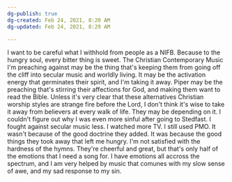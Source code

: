 ```yaml
---
dg-publish: true
dg-created: Feb 24, 2021, 8:20 AM
dg-updated: Feb 24, 2021, 8:29 AM

---
```


I want to be careful what I withhold from people as a NIFB. Because to the hungry soul, every bitter thing is sweet. The Christian Contemporary Music I'm preaching against may be the thing that's keeping them from going off the cliff into secular music and worldly living. It may be the activation energy that germinates their spirit, and I'm taking it away. Piper may be the preaching that's stirring their affections for God, and making them want to read the Bible. Unless it's very clear that these alternatives Christian worship styles are strange fire before the Lord, I don't think it's wise to take it away from believers at every walk of life. They may be depending on it. I couldn't figure out why I was even more sinful after going to Stedfast. I fought against secular music less. I watched more TV. I still used PMO. It wasn't because of the good doctrine they added. It was because the good things they took away that left me hungry. I'm not satisfied with the hardness of the hymns. They're cheerful and great, but that's only half of the emotions that I need a song for. I have emotions all accross the spectrum, and I am very helped by music that comunes with my slow sense of awe, and my sad response to my sin.


